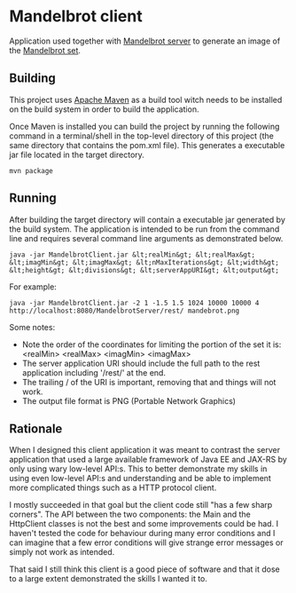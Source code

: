 # Mandelbrot client

Application used together with [Mandelbrot server][SERVER] to generate an image of the [Mandelbrot set][WIKI_MS].

## Building

This project uses [Apache Maven][MVN] as a build tool witch needs to be installed on the build system in
order to build the application.

Once Maven is installed you can build the project by running the following command in a terminal/shell in
the top-level directory of this project (the same directory that contains the pom.xml file). This generates
a executable jar file located in the target directory.

```
mvn package
```

## Running

After building the target directory will contain a executable jar generated by the build system. The application
is intended to be run from the command line and requires several command line arguments as demonstrated below.

```
java -jar MandelbrotClient.jar &lt;realMin&gt; &lt;realMax&gt; &lt;imagMin&gt; &lt;imagMax&gt; &lt;nMaxIterations&gt; &lt;width&gt; &lt;height&gt; &lt;divisions&gt; &lt;serverAppURI&gt; &lt;output&gt;
```

For example:

```
java -jar MandelbrotClient.jar -2 1 -1.5 1.5 1024 10000 10000 4 http://localhost:8080/MandelbrotServer/rest/ mandebrot.png 
```

Some notes:
- Note the order of the coordinates for limiting the portion of the set it is:
	&lt;realMin&gt; &lt;realMax&gt; &lt;imagMin&gt; &lt;imagMax&gt;
- The server application URI should include the full path to the rest application including '/rest/' at the end.
- The trailing / of the URI is important, removing that and things will not work.
- The output file format is PNG (Portable Network Graphics)

## Rationale

When I designed this client application it was meant to contrast the server application that used a large available
framework of Java EE and JAX-RS by only using wary low-level API:s. This to better demonstrate my skills in
using even low-level API:s and understanding and be able to implement more complicated things such as a HTTP
protocol client.

I mostly succeeded in that goal but the client code still "has a few sharp corners". The API between the two
components: the Main and the HttpClient classes is not the best and some improvements could be had. I haven't
tested the code for behaviour during many error conditions and I can imagine that a few error conditions will
give strange error messages or simply not work as intended.

That said I still think this client is a good piece of software and that it dose to a large extent demonstrated the skills
I wanted it to. 

[SERVER]: https://github.com/riccetn/MandelbrotServer
[WIKI_MS]: https://en.wikipedia.org/wiki/Mandelbrot_set
[MVN]: https://maven.apache.org/
